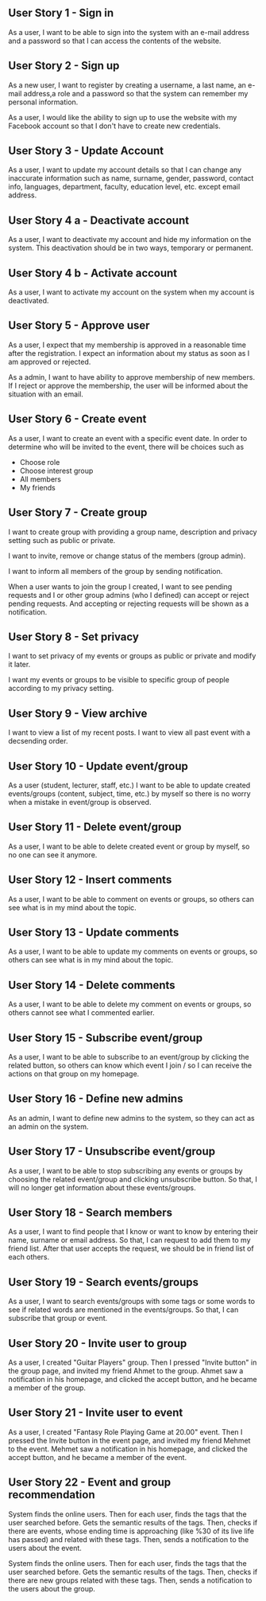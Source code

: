 ## User Story 1 - Sign in ##

As a user, I want to be able to sign into the system with an e-mail address and a password so that I can access the contents of the website.

## User Story 2 - Sign up ##

As a new user, I want to register by creating a username, a last name, an e-mail address,a role and a password so that the system can remember my personal information.

As a user, I would like the ability to sign up to use the website with my Facebook account so that I don't have to create new credentials.

## User Story 3 - Update Account ##

As a user, I want to update my account details so that I can change any inaccurate information such as name, surname, gender, password, contact info, languages, department, faculty, education level, etc. except email address.

## User Story 4 a - Deactivate account ##

As a user, I want to deactivate my account and hide my information on the system. This deactivation should be in two ways, temporary or permanent.

## User Story 4 b - Activate account ##

As a user, I want to activate my account on the system when my account is deactivated.

## User Story 5 - Approve user ##

As a user, I expect that my membership is approved in a reasonable time after the registration. I expect an information about my status as soon as I am approved or rejected.

As a admin, I want to have ability to approve membership of new members. If I reject or approve the membership, the user will be informed about the situation with an email.

## User Story 6 - Create event ##

As a user, I want to create an event with a specific event date. In order to determine who will be invited to the event, there will be choices such as
- Choose role
- Choose interest group
- All members
- My friends

## User Story 7 - Create group ##

I want to create group with providing a group name, description and privacy setting such as public or private.

I want to invite, remove or change status of the members (group admin).

I want to inform all members of the group by sending notification.

When a user wants to join the group I created, I want to see pending requests and I or other group admins (who I defined) can accept or reject pending requests. And accepting or rejecting requests will be shown as a notification.

## User Story 8 - Set privacy ##

I want to set privacy of my events or groups as public or private and modify it later.

I want my events or groups to be visible to specific group of people according to my privacy setting.

## User Story 9 - View archive ##

I want to view a list of my recent posts.
I want to view all past event with a decsending order.

## User Story 10 - Update event/group ##

As a user (student, lecturer, staff, etc.) I want to be able to update created events/groups (content, subject, time, etc.) by myself so there is no worry when a mistake in event/group is observed.

## User Story 11 - Delete event/group ##

As a user, I want to be able to delete created event or group by myself, so no one can see it anymore.

## User Story 12 - Insert comments ##

As a user, I want to be able to comment on events or groups, so others can see what is in my mind about the topic.

## User Story 13 - Update comments ##

As a user, I want to be able to update my comments on events or groups, so others can see what is in my mind about the topic.

## User Story 14 - Delete comments ##

As a user, I want to be able to delete my comment on events or groups, so others cannot see what I commented earlier.

## User Story 15 - Subscribe event/group ##

As a user, I want to be able to subscribe to an event/group by clicking the related button, so others can know which event I join / so I can receive the actions on that group on my homepage.

## User Story 16 - Define new admins ##

As an admin, I want to define new admins to the system, so they can act as an admin on the system.

## User Story 17 - Unsubscribe event/group ##

As a user, I want to be able to stop subscribing any events or groups by choosing the related event/group and clicking unsubscribe button. So that, I will no longer get information about these events/groups.

## User Story 18 - Search members ##

As a user, I want to find people that I know or want to know by entering their name, surname or email address. So that, I can request to add them to my friend list. After that user accepts the request, we should be in friend list of each others.

## User Story 19 - Search events/groups ##

As a user, I want to search events/groups with some tags or some words to see if related words are mentioned in the events/groups. So that, I can subscribe that group or event.

## User Story 20 - Invite user to group ##

As a user, I created "Guitar Players" group. Then I pressed "Invite button" in the group page, and invited my friend Ahmet to the group. Ahmet saw a notification in his homepage, and clicked the accept button, and he became a member of the group.

## User Story 21 - Invite user to event ##

As a user, I created "Fantasy Role Playing Game at 20.00" event. Then I pressed the Invite button in the event page, and invited my friend Mehmet to the event. Mehmet saw a notification in his homepage, and clicked the accept button, and he became a member of the event.

## User Story 22 - Event and group recommendation ##

System finds the online users. Then for each user, finds the tags that the user searched before. Gets the semantic results of the tags. Then, checks if there are events, whose ending time is approaching (like %30 of its live life has passed) and related with these tags. Then, sends a notification to the users about the event.

System finds the online users. Then for each user, finds the tags that the user searched before. Gets the semantic results of the tags. Then, checks if there are new groups related with these tags. Then, sends a notification to the users about the group.